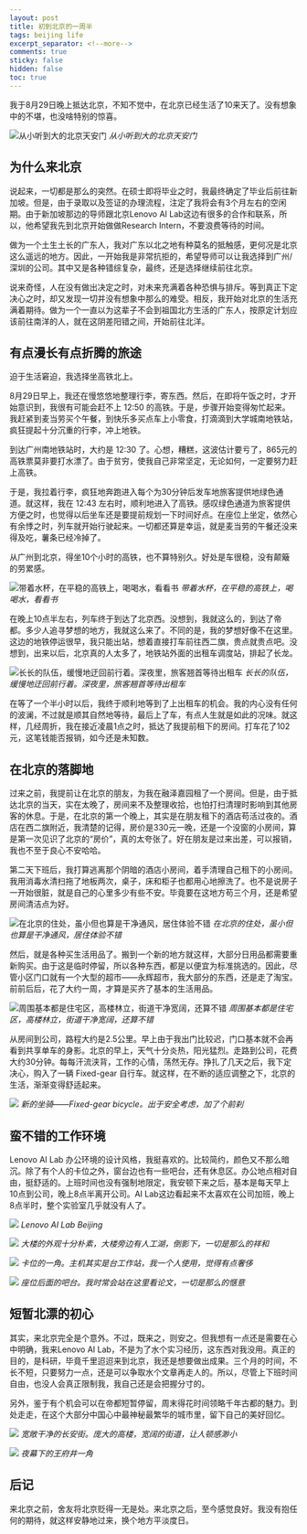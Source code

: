 ```yaml
---
layout: post
title: 初到北京的一周半
tags: beijing life
excerpt_separator: <!--more-->
comments: true
sticky: false
hidden: false
toc: true
---
```


我于8月29日晚上抵达北京，不知不觉中，在北京已经生活了10来天了。没有想象中的不堪，也没啥特别的惊喜。 <!--more-->

![从小听到大的北京天安门](/assets/images/2018-09-10/1.jpeg)
_从小听到大的北京天安门_

## 为什么来北京

说起来，一切都是那么的突然。在硕士即将毕业之时，我最终确定了毕业后前往新加坡。但是，由于录取以及签证的办理流程，注定了我将会有3个月左右的空闲期。由于新加坡那边的导师跟北京Lenovo AI Lab这边有很多的合作和联系，所以，他希望我先到北京开始做做Research Intern，不要浪费等待的时间。

做为一个土生土长的广东人，我对广东以北之地有种莫名的抵触感，更何况是北京这么遥远的地方。因此，一开始我是非常抗拒的，希望导师可以让我选择到广州/深圳的公司。其中又是各种错综复杂，最终，还是选择继续前往北京。

说来奇怪，人在没有做出决定之时，对未来充满着各种恐惧与排斥。等到真正下定决心之时，却又发现一切并没有想象中那么的难受。相反，我开始对北京的生活充满着期待。做为一个一直以为这辈子不会到祖国北方生活的广东人，按原定计划应该前往南洋的人，就在这阴差阳错之间，开始前往北洋。

## 有点漫长有点折腾的旅途

迫于生活窘迫，我选择坐高铁北上。

8月29日早上，我还在慢悠悠地整理行李，寄东西。然后，在即将午饭之时，才开始意识到，我很有可能会赶不上 12:50 的高铁。于是，步骤开始变得匆忙起来。我赶紧到麦当劳买个午餐，到快乐多买点车上小零食，打滴滴到大学城南地铁站，疯狂提起十分沉重的行李，冲上地铁。

到达广州南地铁站时，大约是 12:30 了。心想，糟糕，这波估计要亏了，865元的高铁票莫非要打水漂了。由于贫穷，使我自己非常坚定，无论如何，一定要努力赶上高铁。

于是，我拉着行李，疯狂地奔跑进入每个为30分钟后发车地旅客提供地绿色通道。就这样，我在 12:43 左右时，顺利地进入了高铁。感叹绿色通道为旅客提供方便之时，也觉得以后坐车还是要提前规划一下时间好点。在座位上坐定，依然心有余悸之时，列车就开始行驶起来。一切都还算是幸运，就是麦当劳的午餐还没来得及吃，薯条已经冷掉了。

从广州到北京，得坐10个小时的高铁，也不算特别久。好处是车很稳，没有颠簸的劳累感。

![带着水杯，在平稳的高铁上，喝喝水，看看书](/assets/images/2018-09-10/2.jpeg)
_带着水杯，在平稳的高铁上，喝喝水，看看书_

在晚上10点半左右，列车终于到达了北京西。没想到，我就这么的，到达了帝都。多少人追寻梦想的地方，我就这么来了。不同的是，我的梦想好像不在这里。这边的地铁停运很早，我只能出站，想着直接打车前往西二旗，贵点就贵点吧。没想到，出来以后，北京真的人太多了，地铁站外面的出租车调度站，排起了长龙。

![长长的队伍，缓慢地迂回前行着。深夜里，旅客翘首等待出租车](/assets/images/2018-09-10/3.jpeg)
_长长的队伍，缓慢地迂回前行着。深夜里，旅客翘首等待出租车_

在等了一个半小时以后，我终于顺利地等到了上出租车的机会。我的内心没有任何的波澜，不过就是顺其自然地等待，最后上了车，有点人生就是如此的况味。就这样，几经周折，我在接近凌晨1点之时，抵达了我提前租下的房间。打车花了102元，这笔钱能否报销，如今还是未知数。

## 在北京的落脚地

过来之前，我提前让在北京的朋友，为我在融泽嘉园租了一个房间。但是，由于抵达北京的当天，实在太晚了，房间来不及整理收拾，也怕打扫清理时影响到其他房客的休息。于是，在北京的第一个晚上，其实是在朋友租下的酒店苟活过夜的。酒店在西二旗附近，我清楚的记得，房价是330元一晚，还是一个没窗的小房间，算是第一次见识了北京的“房价”，真的太夸张了。好在朋友是过来出差，可以报销，我也不至于良心不安哈哈。

第二天下班后，我打算逃离那个阴暗的酒店小房间，着手清理自己租下的小房间。我用消毒水清扫拖了地板两次，桌子，床和柜子也都用心地擦洗了。也不是说房子一开始很脏，就是自己的心里多少有些不安。毕竟要在这地方苟三个月，还是希望房间清洁点为好。

![在北京的住处，虽小但也算是干净通风，居住体验不错](/assets/images/2018-09-10/4.jpeg)
_在北京的住处，虽小但也算是干净通风，居住体验不错_

然后，就是各种买生活用品了。搬到一个新的地方就这样，大部分日用品都需要重新购买。由于这是临时停留，所以各种东西，都是以便宜为标准挑选的。因此，尽管小区门口就有一个大型的超市——永辉超市，我大部分的东西，还是走了淘宝。前前后后，花了大约一周，才算是买齐了基本的生活用品。

![周围基本都是住宅区，高楼林立，街道干净宽阔，还算不错](/assets/images/2018-09-10/5.jpeg)
_周围基本都是住宅区，高楼林立，街道干净宽阔，还算不错_

从房间到公司，路程大约是2.5公里。早上由于我出门比较迟，门口基本就不会再看到共享单车的身影。北京的早上，天气十分炎热，阳光猛烈。走路到公司，花费大约30分钟。每每汗流浃背，工作的心情，荡然无存。挣扎了几天之后，我下定决心，购入了一辆 Fixed-gear 自行车。就这样，在不断的适应调整之下，北京的生活，渐渐变得舒适起来。

![](/assets/images/2018-09-10/6.jpeg)
_新的坐骑——Fixed-gear bicycle。出于安全考虑，加了个前刹_

## 蛮不错的工作环境

Lenovo AI Lab 办公环境的设计风格，我挺喜欢的。比较简约，颜色又不那么暗沉。除了有个人的卡位之外，窗台边也有一些吧台，还有休息区。办公地点相对自由，挺舒适的。上班时间也没有强制地限定，我安顿下来之后，基本是每天早上10点到公司，晚上8点半离开公司。AI Lab这边看起来不太喜欢在公司加班，晚上8点半时，整个实验室几乎就没有人了。

![](/assets/images/2018-09-10/7.jpeg)
_Lenovo AI Lab Beijing_

![](/assets/images/2018-09-10/8.jpeg)
_大楼的外观十分朴素，大楼旁边有人工湖，倒影下，一切是那么的祥和_

![](/assets/images/2018-09-10/9.jpeg)
_卡位的一角。主机其实是台工作站，我一个人使用，觉得有点奢侈_

![](/assets/images/2018-09-10/10.jpeg)
_座位后面的吧台。我时常会站在这里看论文，一切是那么的惬意_

## 短暂北漂的初心

其实，来北京完全是个意外。不过，既来之，则安之。但我想有一点还是需要在心中明确，我来Lenovo AI Lab，不是为了水个实习经历，这东西对我没用。真正的目的，是科研，毕竟千里迢迢来到北京，我还是想要做出成果。三个月的时间，不长不短，只要努力一点，还是可以争取水个文章再走人的。所以，尽管上下班时间自由，也没人会真正限制我，我自己还是会把握分寸的。

另外，鉴于有个机会可以在帝都短暂停留，周末得花时间领略千年古都的魅力。到处走走，在这个大部分中国心中最神秘最繁华的城市里，留下自己的美好回忆。

![](/assets/images/2018-09-10/11.jpeg)
_宽敞干净的长安街。庞大的高楼，宽阔的街道，让人顿感渺小_

![](/assets/images/2018-09-10/12.jpeg)
_夜幕下的王府井一角_

## 后记

来北京之前，舍友将北京贬得一无是处。来北京之后，至今感觉良好。我没有抱任何的期待，就这样安静地过来，换个地方平淡度日。